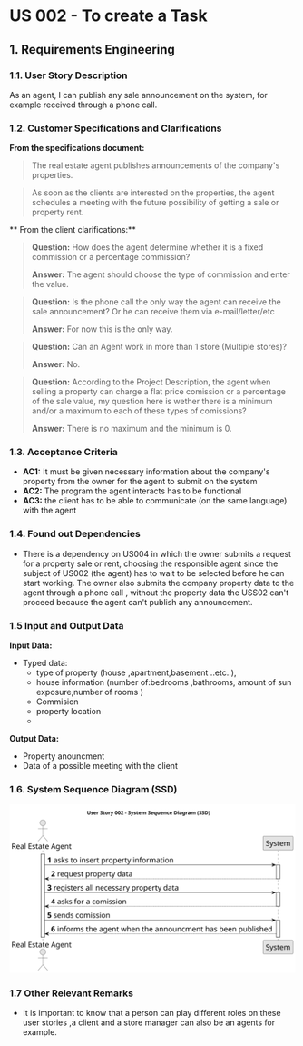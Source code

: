 # US 002 - To create a Task 

## 1. Requirements Engineering


### 1.1. User Story Description

As an agent, I can publish any sale announcement on the system, for example received through a phone call.

### 1.2. Customer Specifications and Clarifications 

**From the specifications document:**

>	The real estate agent publishes announcements of the company's  properties.

> As soon as the clients are interested on the properties, the agent schedules a meeting with the future possibility of getting a sale or  property rent.

** From the client clarifications:**  

> **Question:** How does the agent determine whether it is a fixed commission or a percentage commission? 
>
> **Answer:** The agent should choose the type of commission and enter the value.

> **Question:** Is the phone call the only way the agent can receive the sale announcement? Or he can receive them via e-mail/letter/etc
>
> **Answer:** For now this is the only way.

> **Question:** Can an Agent work in more than 1 store (Multiple stores)? 
>
> **Answer:** No.

 
> **Question:** According to the Project Description, the agent when selling a property can charge a flat price comission or a percentage of the sale value, my question here is wether there is a minimum and/or a maximum to each of these types of comissions?
> 
> **Answer:** There is no maximum and the minimum is 0.


### 1.3. Acceptance Criteria 


* **AC1:** It must be given necessary information about the company's property from the owner for the agent to submit on the system
* **AC2:** The program the agent interacts has to be functional
* **AC3:** the client has to be able to communicate (on the same language) with the agent


### 1.4. Found out Dependencies 

* There is a dependency on US004 in which the owner submits a request for a property sale or rent, choosing the responsible agent since the subject of US002 (the  agent) has to wait to be selected before he can start working.
The owner also submits the company property data to the agent through a phone call , without the property data the USS02 can't proceed because the agent can't publish any announcement.

### 1.5 Input and Output Data

**Input Data:**

* Typed data:
	* type of property (house ,apartment,basement ..etc..), 
	* house information (number of:bedrooms ,bathrooms, amount of sun exposure,number of rooms  )
    * Commision 
    * property location
    * 



**Output Data:**

* Property anouncment 
* Data of a possible meeting with the client

### 1.6. System Sequence Diagram (SSD)

![System Sequence Diagram - Alternative One](svg/us002-system-sequence-diagram-alternative-one.svg)

### 1.7 Other Relevant Remarks

* It is important to know that a person can play different roles on these user stories ,a client and a store manager can also be an agents for example.